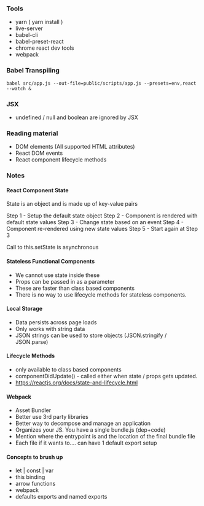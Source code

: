 ### Tools
- yarn ( yarn install )
- live-server
- babel-cli
- babel-preset-react
- chrome react dev tools
- webpack


### Babel Transpiling
```
babel src/app.js --out-file=public/scripts/app.js --presets=env,react --watch &
```

### JSX
- undefined / null and boolean are ignored by JSX

### Reading material
- DOM elements (All supported HTML attributes)
- React DOM events 
- React component lifecycle methods


### Notes 
#### React Component State 
State is an object and is made up of key-value pairs

Step 1 - Setup the default state object
Step 2 - Component is rendered with default state values
Step 3 - Change state based on an event
Step 4 - Component re-rendered using new state values
Step 5 - Start again at Step 3

Call to this.setState is asynchronous

#### Stateless Functional Components
- We cannot use state inside these 
- Props can be passed in as a parameter
- These are faster than class based components
- There is no way to use lifecycle methods for stateless components.

#### Local Storage
- Data persists across page loads 
- Only works with string data
- JSON strings can be used to store objects (JSON.stringify / JSON.parse)

#### Lifecycle Methods
- only available to class based components
- componentDidUpdate() - called either when state / props gets updated.
- https://reactjs.org/docs/state-and-lifecycle.html

#### Webpack 
- Asset Bundler
- Better use 3rd party libraries
- Better way to decompose and manage an application
- Organizes your JS. You have a single bundle.js (dep+code)
- Mention where the entrypoint is and the location of the final bundle file
- Each file if it wants to.... can have 1 default export setup

#### Concepts to brush up
- let | const | var 
- this binding
- arrow functions
- webpack
- defaults exports and named exports